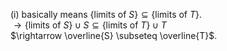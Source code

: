 (i) basically means $\{\text{limits of } S\} \subseteq \{\text{limits of } T\}$.  
$\rightarrow \{\text{limits of } S\} \cup S \subseteq \{\text{limits of } T\} \cup T$  
$\rightarrow \overline{S} \subseteq \overline{T}$.